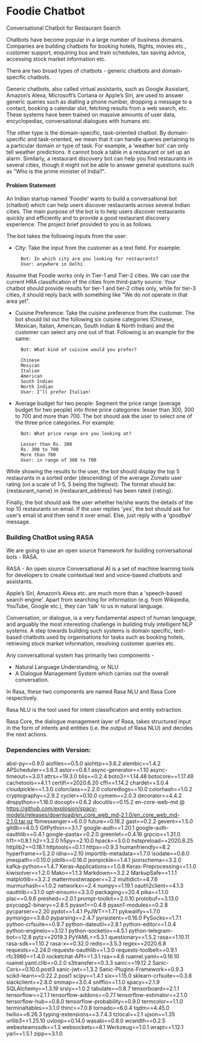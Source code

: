# Foodie Chatbot
Conversational Chatbot for Restaurant Search

Chatbots have become popular in a large number of business domains. Companies are building chatbots for booking hotels, flights, movies etc., customer support, enquiring bus and train schedules, tax saving advice, accessing stock market information etc.

There are two broad types of chatbots - generic chatbots and domain-specific chatbots.

Generic chatbots, also called virtual assistants, such as Google Assistant, Amazon’s Alexa, Microsoft’s Cortana or Apple’s Siri, are used to answer generic queries such as dialling a phone number, dropping a message to a contact, booking a calendar slot, fetching results from a web search, etc. These systems have been trained on massive amounts of user data, encyclopedias, conversational dialogues with humans etc. 

The other type is the domain-specific, task-oriented chatbot. By domain-specific and task-oriented, we mean that it can handle queries pertaining to a particular domain or type of task. For example, a ‘weather bot’ can only tell weather predictions. It cannot book a table in a restaurant or set up an alarm. Similarly, a restaurant discovery bot can help you find restaurants in several cities, though it might not be able to answer general questions such as "Who is the prime minister of India?".

#### Problem Statement

An Indian startup named 'Foodie' wants to build a conversational bot (chatbot) which can help users discover restaurants across several Indian cities. The main purpose of the bot is to help users discover restaurants quickly and efficiently and to provide a good restaurant discovery experience. The project brief provided to you is as follows.

The bot takes the following inputs from the user:

- City: Take the input from the customer as a text field. For example:

        Bot: In which city are you looking for restaurants?
        User: anywhere in Delhi
        
Assume that Foodie works only in Tier-1 and Tier-2 cities. We can use the current HRA classification of the cities from third-party source. Your chatbot should provide results for tier-1 and tier-2 cities only, while for tier-3 cities, it should reply back with something like "We do not operate in that area yet".

- Cuisine Preference: Take the cuisine preference from the customer. The bot should list out the following six cuisine categories (Chinese, Mexican, Italian, American, South Indian & North Indian) and the customer can select any one out of that.
Following is an example for the same:

        Bot: What kind of cuisine would you prefer?
                
        Chinese
        Mexican
        Italian
        American
        South Indian
        North Indian
        User: I’ll prefer Italian!

- Average budget for two people: Segment the price range (average budget for two people) into three price categories: lesser than 300, 300 to 700 and more than 700. The bot should ask the user to select one of the three price categories. For example:

        Bot: What price range are you looking at?

        Lesser than Rs. 300
        Rs. 300 to 700
        More than 700
        User: in range of 300 to 700

While showing the results to the user, the bot should display the top 5 restaurants in a sorted order (descending) of the average Zomato user rating (on a scale of 1-5, 5 being the highest). The format should be: {restaurant_name} in {restaurant_address} has been rated {rating}.

Finally, the bot should ask the user whether he/she wants the details of the top 10 restaurants on email. If the user replies 'yes', the bot should ask for user’s email id and then send it over email. Else, just reply with a 'goodbye' message.

### Building ChatBot using RASA

We are going to use an open source framework for building conversational bots  - RASA.

RASA - An open source Conversational AI is a set of machine learning tools for developers to create contextual text and voice-based chatbots and assistants.

Apple’s Siri, Amazon’s Alexa etc. are much more than a 'speech-based search engine'. Apart from searching for information (e.g. from Wikipedia, YouTube, Google etc.), they can 'talk' to us in natural language. 

Conversation, or dialogue, is a very fundamental aspect of human language, and arguably the most interesting challenge in building truly intelligent NLP systems. A step towards building such systems is domain specific, text-based chatbots used by organisations for tasks such as booking hotels, retrieving stock market information, resolving customer queries etc.

Any conversational system has primarily two components -
 - Natural Language Understanding, or NLU
 - A Dialogue Management System which carries out the overall conversation.
 
In Rasa, these two components are named Rasa NLU and Rasa Core respectively.

Rasa NLU is the tool used for intent classification and entity extraction.

Rasa Core, the dialogue management layer of Rasa, takes structured input in the form of intents and entities (i.e. the output of Rasa NLU) and decides the next actions.

### Dependencies with Version: 
absl-py==0.9.0
aiofiles==0.5.0
aiohttp==3.6.2
alembic==1.4.2
APScheduler==3.6.3
astor==0.8.1
async-generator==1.10
async-timeout==3.0.1
attrs==19.3.0
blis==0.2.4
boto3==1.14.48
botocore==1.17.48
cachetools==4.1.1
certifi==2020.6.20
cffi==1.14.2
chardet==3.0.4
cloudpickle==1.3.0
colorclass==2.2.0
coloredlogs==10.0
colorhash==1.0.2
cryptography==2.9.2
cycler==0.10.0
cymem==2.0.3
decorator==4.4.2
dnspython==1.16.0
docopt==0.6.2
docutils==0.15.2
en-core-web-md @ https://github.com/explosion/spacy-models/releases/download/en_core_web_md-2.1.0/en_core_web_md-2.1.0.tar.gz
fbmessenger==6.0.0
future==0.18.2
gast==0.2.2
gevent==1.5.0
gitdb==4.0.5
GitPython==3.1.7
google-auth==1.20.1
google-auth-oauthlib==0.4.1
google-pasta==0.2.0
greenlet==0.4.16
grpcio==1.31.0
h11==0.8.1
h2==3.2.0
h5py==2.10.0
hpack==3.0.0
hstspreload==2020.8.25
httplib2==0.18.1
httptools==0.1.1
httpx==0.9.3
humanfriendly==8.2
hyperframe==5.2.0
idna==2.10
importlib-metadata==1.7.0
isodate==0.6.0
jmespath==0.10.0
joblib==0.16.0
jsonpickle==1.4.1
jsonschema==3.2.0
kafka-python==1.4.7
Keras-Applications==1.0.8
Keras-Preprocessing==1.1.0
kiwisolver==1.2.0
Mako==1.1.3
Markdown==3.2.2
MarkupSafe==1.1.1
matplotlib==3.2.2
mattermostwrapper==2.2
multidict==4.7.6
murmurhash==1.0.2
networkx==2.4
numpy==1.19.1
oauth2client==4.1.3
oauthlib==3.1.0
opt-einsum==3.3.0
packaging==20.4
pika==1.1.0
plac==0.9.6
preshed==2.0.1
prompt-toolkit==2.0.10
protobuf==3.13.0
psycopg2-binary==2.8.5
pyasn1==0.4.8
pyasn1-modules==0.2.8
pycparser==2.20
pydot==1.4.1
PyJWT==1.7.1
pykwalify==1.7.0
pymongo==3.8.0
pyparsing==2.4.7
pyrsistent==0.16.0
PySocks==1.7.1
python-crfsuite==0.9.7
python-dateutil==2.8.1
python-editor==1.0.4
python-engineio==3.12.1
python-socketio==4.5.1
python-telegram-bot==12.8
pytz==2019.3
PyYAML==5.3.1
questionary==1.5.2
rasa==1.10.11
rasa-sdk==1.10.2
rasa-x==0.32.0
redis==3.5.3
regex==2020.6.8
requests==2.24.0
requests-oauthlib==1.3.0
requests-toolbelt==0.9.1
rfc3986==1.4.0
rocketchat-API==1.3.1
rsa==4.6
ruamel.yaml==0.16.10
ruamel.yaml.clib==0.2.0
s3transfer==0.3.3
sanic==19.12.2
Sanic-Cors==0.10.0.post3
sanic-jwt==1.3.2
Sanic-Plugins-Framework==0.9.3
scikit-learn==0.22.2.post1
scipy==1.4.1
six==1.15.0
sklearn-crfsuite==0.3.6
slackclient==2.8.0
smmap==3.0.4
sniffio==1.1.0
spacy==2.1.9
SQLAlchemy==1.3.19
srsly==1.0.2
tabulate==0.8.7
tensorboard==2.1.1
tensorflow==2.1.1
tensorflow-addons==0.7.1
tensorflow-estimator==2.1.0
tensorflow-hub==0.8.0
tensorflow-probability==0.9.0
termcolor==1.1.0
terminaltables==3.1.0
thinc==7.0.8
tornado==6.0.4
tqdm==4.45.0
twilio==6.26.3
typing-extensions==3.7.4.3
tzlocal==2.1
ujson==1.35
urllib3==1.25.10
uvloop==0.14.0
wasabi==0.8.0
wcwidth==0.2.5
webexteamssdk==1.3
websockets==8.1
Werkzeug==1.0.1
wrapt==1.12.1
yarl==1.5.1
zipp==3.1.0